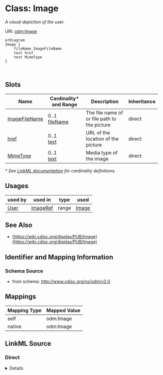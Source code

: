 # Class: Image

_A visual depiction of the user._




URI: [odm:Image](http://www.cdisc.org/ns/odm/v2.0/Image)


```mermaid
erDiagram
Image {
    fileName ImageFileName  
    text href  
    text MimeType  
}



```



<!-- no inheritance hierarchy -->


## Slots

| Name | Cardinality* and Range | Description | Inheritance |
| ---  | --- | --- | --- |
| [ImageFileName](ImageFileName.md) | 0..1 <br/> [fileName](fileName.md) | The file name of or file path to the picture | direct |
| [href](href.md) | 0..1 <br/> [text](text.md) | URL of the location of the picture | direct |
| [MimeType](MimeType.md) | 0..1 <br/> [text](text.md) | Media type of the image | direct |

_* See [LinkML documentation](https://linkml.io/linkml/schemas/slots.html#slot-cardinality) for cardinality definitions._




## Usages

| used by | used in | type | used |
| ---  | --- | --- | --- |
| [User](User.md) | [ImageRef](ImageRef.md) | range | [Image](Image.md) |






## See Also

* [https://wiki.cdisc.org/display/PUB/Image](https://wiki.cdisc.org/display/PUB/Image)

## Identifier and Mapping Information







### Schema Source


* from schema: http://www.cdisc.org/ns/odm/v2.0





## Mappings

| Mapping Type | Mapped Value |
| ---  | ---  |
| self | odm:Image |
| native | odm:Image |





## LinkML Source

<!-- TODO: investigate https://stackoverflow.com/questions/37606292/how-to-create-tabbed-code-blocks-in-mkdocs-or-sphinx -->

### Direct

<details>
```yaml
name: Image
description: A visual depiction of the user.
from_schema: http://www.cdisc.org/ns/odm/v2.0
see_also:
- https://wiki.cdisc.org/display/PUB/Image
rank: 1000
slots:
- ImageFileName
- href
- MimeType
slot_usage:
  ImageFileName:
    name: ImageFileName
    description: The file name of or file path to the picture
    comments:
    - 'Conditional

      range: fileName

      Either IamgeFileName or href must be present.'
    domain_of:
    - Image
    range: fileName
  href:
    name: href
    description: URL of the location of the picture
    comments:
    - 'Conditional

      range: text

      Either ImageFileName or href must be present.'
    domain_of:
    - Leaf
    - Include
    - ExternalCodeLib
    - Image
    - Coding
    range: text
  MimeType:
    name: MimeType
    description: Media type of the image
    comments:
    - 'Optional

      range: text

      Use of MimeType from the IANA list: http://www.iana.org/assignments/media-types/media-types.xhtml
      is recommended.'
    domain_of:
    - Image
    range: text
class_uri: odm:Image

```
</details>

### Induced

<details>
```yaml
name: Image
description: A visual depiction of the user.
from_schema: http://www.cdisc.org/ns/odm/v2.0
see_also:
- https://wiki.cdisc.org/display/PUB/Image
rank: 1000
slot_usage:
  ImageFileName:
    name: ImageFileName
    description: The file name of or file path to the picture
    comments:
    - 'Conditional

      range: fileName

      Either IamgeFileName or href must be present.'
    domain_of:
    - Image
    range: fileName
  href:
    name: href
    description: URL of the location of the picture
    comments:
    - 'Conditional

      range: text

      Either ImageFileName or href must be present.'
    domain_of:
    - Leaf
    - Include
    - ExternalCodeLib
    - Image
    - Coding
    range: text
  MimeType:
    name: MimeType
    description: Media type of the image
    comments:
    - 'Optional

      range: text

      Use of MimeType from the IANA list: http://www.iana.org/assignments/media-types/media-types.xhtml
      is recommended.'
    domain_of:
    - Image
    range: text
attributes:
  ImageFileName:
    name: ImageFileName
    description: The file name of or file path to the picture
    comments:
    - 'Conditional

      range: fileName

      Either IamgeFileName or href must be present.'
    from_schema: http://www.cdisc.org/ns/odm/v2.0
    rank: 1000
    alias: ImageFileName
    owner: Image
    domain_of:
    - Image
    range: fileName
  href:
    name: href
    description: URL of the location of the picture
    comments:
    - 'Conditional

      range: text

      Either ImageFileName or href must be present.'
    from_schema: http://www.cdisc.org/ns/odm/v2.0
    rank: 1000
    alias: href
    owner: Image
    domain_of:
    - Leaf
    - Include
    - ExternalCodeLib
    - Image
    - Coding
    range: text
  MimeType:
    name: MimeType
    description: Media type of the image
    comments:
    - 'Optional

      range: text

      Use of MimeType from the IANA list: http://www.iana.org/assignments/media-types/media-types.xhtml
      is recommended.'
    from_schema: http://www.cdisc.org/ns/odm/v2.0
    rank: 1000
    alias: MimeType
    owner: Image
    domain_of:
    - Image
    range: text
class_uri: odm:Image

```
</details>